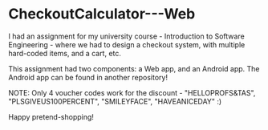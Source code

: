 # CheckoutCalculator---Web

I had an assignment for my university course - Introduction to Software Engineering - where we had to design a checkout system, with multiple hard-coded items, and a cart, etc.

This assignment had two components: a Web app, and an Android app. The Android app can be found in another repository!

NOTE: Only 4 voucher codes work for the discount - "HELLOPROFS&TAS", "PLSGIVEUS100PERCENT", "SMILEYFACE", "HAVEANICEDAY" :)

Happy pretend-shopping!
